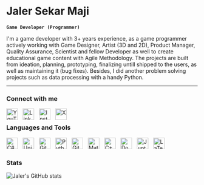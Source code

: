 # Jaler Sekar Maji

**`Game Developer (Programmer)`**

I'm a game developer with 3+ years experience, as a game programmer actively working with Game Designer, Artist (3D and 2D), Product Manager, Quality Assurance, Scientist and fellow Developer as well to create educational game content with Agile Methodology. The projects are built from ideation, planning, prototyping, finalizing untill shipped to the users, as well as maintaining it (bug fixes). Besides, I did another problem solving projects such as data processing with a handy Python.

---

### Connect with me

<a href="https://www.youtube.com/@JalerSekarMaji">
  <img align="left" alt="YouTube" width="30px" style="padding-right:10px;" src="https://img.icons8.com/?size=100&id=19318&format=png&color=000000">
</a>
<a href="https://www.linkedin.com/in/jalerse">
  <img align="left" alt="LinkedIn" width="30px" style="padding-right:10px;" src="https://img.icons8.com/?size=100&id=13930&format=png&color=000000">
</a>
<a href="https://www.instagram.com/jalerse">
  <img align="left" alt="Instagram" width="30px" style="padding-right:10px;" src="https://img.icons8.com/?size=100&id=Xy10Jcu1L2Su&format=png&color=000000">
</a>
<a href="https://x.com/pitikpatrol">
  <img align="left" alt="X" width="30px" style="padding-right:10px;" src="https://img.icons8.com/?size=100&id=ClbD5JTFM7FA&format=png&color=000000">
</a>
<br />


### Languages and Tools
<img align="left" alt="C#" width="30px" style="padding-right:10px;" src="https://cdn.jsdelivr.net/gh/devicons/devicon@latest/icons/csharp/csharp-plain.svg"/>
<img align="left" alt="Unity" width="30px" style="padding-right:10px;" src="https://cdn.jsdelivr.net/gh/devicons/devicon@latest/icons/unity/unity-original.svg"/>
<img align="left" alt="Git" width="30px" style="padding-right:10px;" src="https://cdn.jsdelivr.net/gh/devicons/devicon@latest/icons/git/git-original.svg"/>
<img align="left" alt="Python" width="30px" style="padding-right:10px;" src="https://cdn.jsdelivr.net/gh/devicons/devicon@latest/icons/python/python-plain.svg"/>
<img align="left" alt="Github" width="30px" style="padding-right:10px;" src="https://cdn.jsdelivr.net/gh/devicons/devicon@latest/icons/github/github-original.svg"/>
<img align="left" alt="Matlab" width="30px" style="padding-right:10px;" src="https://cdn.jsdelivr.net/gh/devicons/devicon@latest/icons/matlab/matlab-line.svg"/>
<img align="left" alt="C++" width="30px" style="padding-right:10px;" src="https://cdn.jsdelivr.net/gh/devicons/devicon@latest/icons/cplusplus/cplusplus-plain.svg"/>
<img align="left" alt="Docker" width="30px" style="padding-right:10px;" src="https://cdn.jsdelivr.net/gh/devicons/devicon@latest/icons/docker/docker-plain.svg"/>
<img align="left" alt="Jupter Notebook" width="30px" style="padding-right:10px;" src="https://cdn.jsdelivr.net/gh/devicons/devicon@latest/icons/jupyter/jupyter-plain-wordmark.svg"/>
<img align="left" alt="LaTeX" width="30px" style="padding-right:10px;" src="https://cdn.jsdelivr.net/gh/devicons/devicon@latest/icons/latex/latex-original.svg"/>
<br />

#

### Stats

![Jaler's GitHub stats](https://github-readme-stats.vercel.app/api?username=ropok&show_icons=true&theme=tokyonight)

<!--
**ropok/ropok** is a ✨ _special_ ✨ repository because its `README.md` (this file) appears on your GitHub profile.

Here are some ideas to get you started:

- 🔭 I’m currently working on ...
- 🌱 I’m currently learning ...
- 👯 I’m looking to collaborate on ...
- 🤔 I’m looking for help with ...
- 💬 Ask me about ...
- 📫 How to reach me: ...
- 😄 Pronouns: ...
- ⚡ Fun fact: ...
-->
